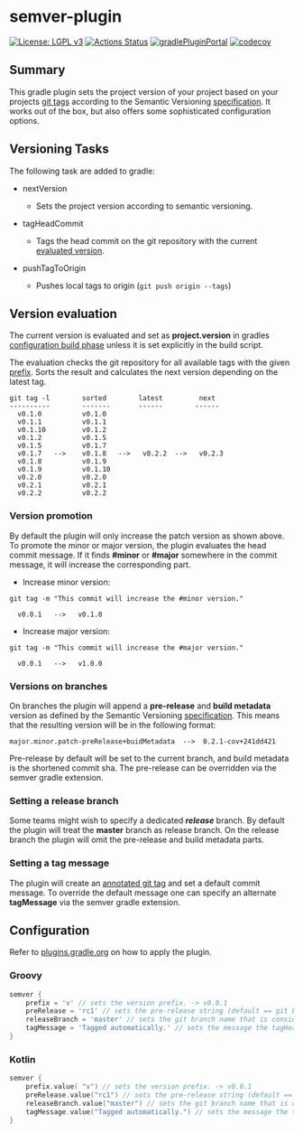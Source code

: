 # semver-plugin
[![License: LGPL v3](https://img.shields.io/badge/License-LGPL%20v3-blue.svg)](https://www.gnu.org/licenses/lgpl-3.0)
[![Actions Status](https://github.com/f-u-z-z-l-e/semver-plugin/workflows/build/badge.svg)](https://github.com/f-u-z-z-l-e/semver-plugin/actions)
[![gradlePluginPortal](https://img.shields.io/maven-metadata/v/https/plugins.gradle.org/m2/ch/fuzzle/gradle/semver/ch.fuzzle.gradle.semver.gradle.plugin/maven-metadata.xml.svg?label=gradlePluginPortal)](https://plugins.gradle.org/plugin/ch.fuzzle.gradle.semver)
[![codecov](https://codecov.io/gh/f-u-z-z-l-e/semver-plugin/branch/master/graph/badge.svg)](https://codecov.io/gh/f-u-z-z-l-e/semver-plugin)

## Summary
This gradle plugin sets the project version of your project based on your projects
[git tags](https://git-scm.com/book/en/v2/Git-Basics-Tagging) according to the Semantic Versioning
[specification](https://semver.org). It works out of the box, but also offers some sophisticated configuration options.

## Versioning Tasks
The following task are added to gradle:
* nextVersion
  * Sets the project version according to semantic versioning.

* tagHeadCommit
  * Tags the head commit on the git repository with the current [evaluated version](#Version-evaluation).

* pushTagToOrigin
  * Pushes local tags to origin (```git push origin --tags```)

## Version evaluation
The current version is evaluated and set as **project.version** in gradles
[configuration build phase](https://docs.gradle.org/current/userguide/build_lifecycle.html#sec:build_phases) unless it
is set explicitly in the build script.

The evaluation checks the git repository for all available tags with the given [prefix](#configuration). Sorts the result and
calculates the next version depending on the latest tag.

```
git tag -l        sorted        latest         next
----------        -------       ------        ------
  v0.1.0          v0.1.0
  v0.1.1          v0.1.1
  v0.1.10         v0.1.2
  v0.1.2          v0.1.5
  v0.1.5          v0.1.7
  v0.1.7   -->    v0.1.8   -->   v0.2.2  -->   v0.2.3
  v0.1.8          v0.1.9
  v0.1.9          v0.1.10
  v0.2.0          v0.2.0
  v0.2.1          v0.2.1
  v0.2.2          v0.2.2
```

### Version promotion
By default the plugin will only increase the patch version as shown above. To promote the minor or major version, the
plugin evaluates the head commit message. If it finds **#minor** or **#major** somewhere in the commit message, it will
increase the corresponding part.

* Increase minor version:
```
git tag -m "This commit will increase the #minor version."

  v0.0.1   -->   v0.1.0
```
* Increase major version:
```
git tag -m "This commit will increase the #major version."

  v0.0.1   -->   v1.0.0
```

### Versions on branches
On branches the plugin will append a **pre-release** and **build metadata** version as defined by the Semantic Versioning
[specification](https://semver.org). This means that the resulting version will be in the following format:

```
major.minor.patch-preRelease+buidMetadata  -->  0.2.1-cov+241dd421
```

Pre-release by default will be set to the current branch, and build metadata is the shortened commit sha. The pre-release
can be overridden via the semver gradle extension.

### Setting a release branch
Some teams might wish to specify a dedicated ***release*** branch. By default the plugin will treat the **master**
branch as release branch. On the release branch the plugin will omit the pre-release and build metadata parts.

### Setting a tag message
The plugin will create an [annotated git tag](https://git-scm.com/book/en/v2/Git-Basics-Tagging) and set a default commit
message. To override the default message one can specify an alternate **tagMessage** via the semver gradle extension. 

## Configuration
Refer to [plugins.gradle.org](https://plugins.gradle.org/plugin/ch.fuzzle.gradle.semver) on how to apply the plugin.

### Groovy
```groovy
semver {
    prefix = 'v' // sets the version prefix. -> v0.0.1
    preRelease = 'rc1' // sets the pre-release string (default == git branch name)
    releaseBranch = 'master' // sets the git branch name that is considered to be the 'release' branch.
    tagMessage = 'Tagged automatically.' // sets the message the tagHeadCommit task should use (default = 'Tagged by 'ch.fuzzle.gradle.semver' gradle plugin.')
}
```

### Kotlin
```kotlin
semver {
    prefix.value( "v") // sets the version prefix. -> v0.0.1
    preRelease.value("rc1") // sets the pre-release string (default == git branch name)
    releaseBranch.value("master") // sets the git branch name that is considered to be the 'release' branch.
    tagMessage.value("Tagged automatically.") // sets the message the tagHeadCommit task should use (default = 'Tagged by 'ch.fuzzle.gradle.semver' gradle plugin.')
}
```